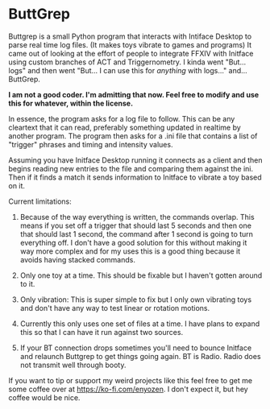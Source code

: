 # ButtGrep
Buttgrep is a small Python program that interacts with Intiface Desktop to parse real time log files. (It makes toys vibrate to games and programs)
It came out of looking at the effort of people to integrate FFXIV with Initface using custom branches of ACT and Triggernometry. I kinda went "But... logs" and then went "But... I can use this for *anything* with logs..." and... ButtGrep. 

**I am not a good coder. I'm admitting that now. Feel free to modify and use this for whatever, within the license.**

In essence, the program asks for a log file to follow. This can be any cleartext that it can read, preferably something updated in realtime by another program. 
The program then asks for a .ini file that contains a list of "trigger" phrases and timing and intensity values. 

Assuming you have Initface Desktop running it connects as a client and then begins reading new entries to the file and comparing them against the ini. 
Then if it finds a match it sends information to Initface to vibrate a toy based on it. 

Current limitations: 

1. Because of the way everything is written, the commands overlap. This means if you set off a trigger that should last 5 seconds and then one that should last 1 second, the command after 1 second is going to turn everything off. I don't have a good solution for this without making it way more complex and for my uses this is a good thing because it avoids having stacked commands. 

2. Only one toy at a time. This should be fixable but I haven't gotten around to it. 

3. Only vibration: This is super simple to fix but I only own vibrating toys and don't have any way to test linear or rotation motions. 

4. Currently this only uses one set of files at a time. I have plans to expand this so that I can have it run against two sources. 

5. If your BT connection drops sometimes you'll need to bounce Initface and relaunch Buttgrep to get things going again. BT is Radio. Radio does not transmit well through booty. 

If you want to tip or support my weird projects like this feel free to get me some coffee over at https://ko-fi.com/enyozen. I don't expect it, but hey coffee would be nice. 
